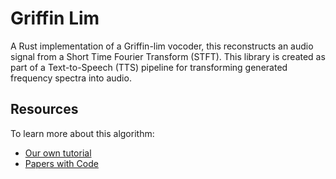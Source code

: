 # Griffin Lim

A Rust implementation of a Griffin-lim vocoder, this reconstructs an audio signal
from a Short Time Fourier Transform (STFT). This library is created as part of a
Text-to-Speech (TTS) pipeline for transforming generated frequency spectra into
audio.

## Resources

To learn more about this algorithm:

* [Our own tutorial](./tutorial/README.md)
* [Papers with Code](https://paperswithcode.com/method/griffin-lim-algorithm)
